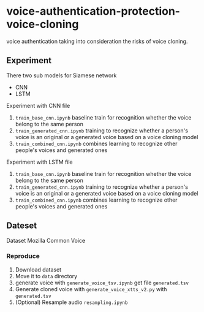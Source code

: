 # voice-authentication-protection-voice-cloning
voice authentication taking into consideration the risks of voice cloning.

## Experiment
There two sub models for Siamese network
* CNN 
* LSTM

Experiment with CNN file
1. ```train_base_cnn.ipynb``` baseline train for recognition  whether the voice belong to the same person
2. ```train_generated_cnn.ipynb``` training to recognize whether a person's voice is an original or a generated voice based on a voice cloning model
3. ```train_combined_cnn.ipynb``` combines learning to recognize other people's voices and generated ones


Experiment with LSTM file
1. ```train_base_cnn.ipynb``` baseline train for recognition  whether the voice belong to the same person
2. ```train_generated_cnn.ipynb``` training to recognize whether a person's voice is an original or a generated voice based on a voice cloning model
2. ```train_combined_cnn.ipynb``` combines learning to recognize other people's voices and generated ones

## Dateset
Dataset Mozilla Common Voice

### Reproduce
1. Download dataset
2. Move it to ```data``` directory
3. generate voice with ```generate_voice_tsv.ipynb``` get file ```generated.tsv```
4. Generate cloned voice with ```generate_voice_xtts_v2.py``` with ```generated.tsv```
5. (Optional) Resample audio ```resampling.ipynb```

